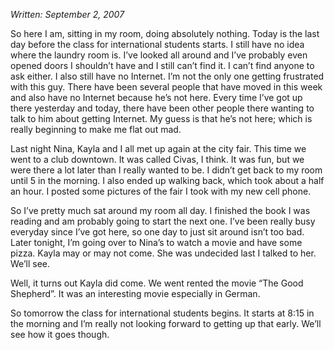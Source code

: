 *Written: September 2, 2007*

So here I am, sitting in my room, doing absolutely nothing. Today is the last day before the class for international students starts. I still have no idea where the laundry room is. I’ve looked all around and I’ve probably even opened doors I shouldn’t have and I still can’t find it. I can’t find anyone to ask either. I also still have no Internet. I’m not the only one getting frustrated with this guy. There have been several people that have moved in this week and also have no Internet because he’s not here. Every time I’ve got up there yesterday and today, there have been other people there wanting to talk to him about getting Internet. My guess is that he’s not here; which is really beginning to make me flat out mad.

Last night Nina, Kayla and I all met up again at the city fair. This time we went to a club downtown. It was called Civas, I think. It was fun, but we were there a lot later than I really wanted to be. I didn’t get back to my room until 5 in the morning. I also ended up walking back, which took about a half an hour. I posted some pictures of the fair I took with my new cell phone.

So I’ve pretty much sat around my room all day. I finished the book I was reading and am probably going to start the next one. I’ve been really busy everyday since I’ve got here, so one day to just sit around isn’t too bad. Later tonight, I’m going over to Nina’s to watch a movie and have some pizza. Kayla may or may not come. She was undecided last I talked to her. We’ll see.

Well, it turns out Kayla did come. We went rented the movie “The Good Shepherd”. It was an interesting movie especially in German.

So tomorrow the class for international students begins. It starts at 8:15 in the morning and I’m really not looking forward to getting up that early. We’ll see how it goes though.